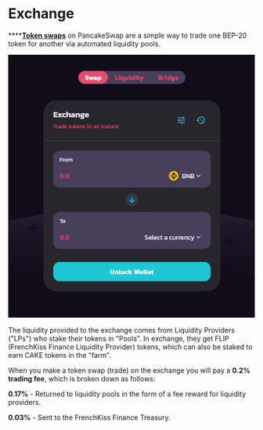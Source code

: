 # Exchange

\*\*\*\*[**Token swaps**](https://exchange.frenchkiss.finance/#/swap) on PancakeSwap are a simple way to trade one BEP-20 token for another via automated liquidity pools.

![Simple Swap UI](../.gitbook/assets/screenshot-2020-09-17-at-10.38.29-pm.png)

The liquidity provided to the exchange comes from Liquidity Providers \("LPs"\) who stake their tokens in "Pools". In exchange, they get FLIP \(FrenchKiss Finance Liquidity Provider\) tokens, which can also be staked to earn CAKE tokens in the "farm".

When you make a token swap \(trade\) on the exchange you will pay a **0.2% trading fee**, which is broken down as follows:

**0.17%** - Returned to liquidity pools in the form of a fee reward for liquidity providers.

**0.03%** - Sent to the FrenchKiss Finance Treasury.
